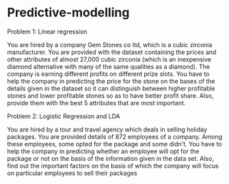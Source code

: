 # Predictive-modelling

Problem 1: Linear regression 

You are hired by a company Gem Stones co ltd, which is a cubic zirconia manufacturer. 
You are provided with the dataset containing the prices and other attributes of almost 27,000 cubic zirconia (which is an inexpensive diamond alternative with many of the same qualities as a diamond). 
The company is earning different profits on different prize slots. 
You have to help the company in predicting the price for the stone on the bases of the details given in the dataset so it can distinguish between higher profitable stones and lower profitable stones so as to have better profit share. 
Also, provide them with the best 5 attributes that are most important.

Problem 2: Logistic Regression and LDA

You are hired by a tour and travel agency which deals in selling holiday packages. You are provided details of 872 employees of a company. 
Among these employees, some opted for the package and some didn't. 
You have to help the company in predicting whether an employee will opt for the package or not on the basis of the information given in the data set. 
Also, find out the important factors on the basis of which the company will focus on particular employees to sell their packages
